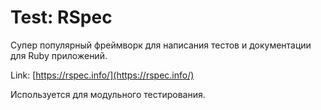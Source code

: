 # Test: RSpec

Супер популярный фреймворк для написания тестов и документации для Ruby приложений.

Link: [https://rspec.info/](https://rspec.info/)

Используется для модульного тестирования.
